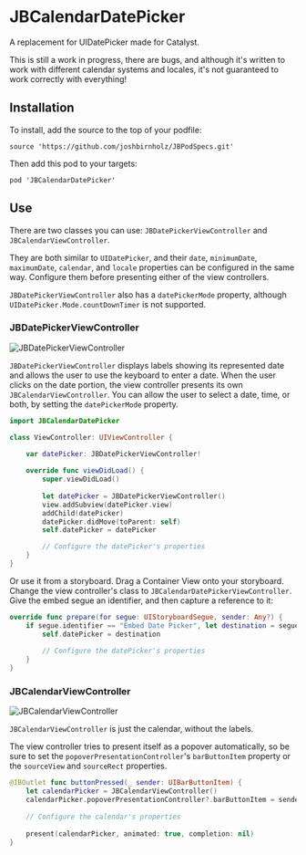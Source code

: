 
# JBCalendarDatePicker
A replacement for UIDatePicker made for Catalyst.

This is still a work in progress, there are bugs, and although it's written to work with different calendar systems and locales, it's not guaranteed to work correctly with everything!

## Installation

To install, add the source to the top of your podfile:

`source 'https://github.com/joshbirnholz/JBPodSpecs.git'`

Then add this pod to your targets:

`pod 'JBCalendarDatePicker'`

## Use

There are two classes you can use: `JBDatePickerViewController` and `JBCalendarViewController`.

They are both similar to `UIDatePicker`, and their `date`, `minimumDate`, `maximumDate`, `calendar`, and `locale` properties can be configured in the same way. Configure them before presenting either of the view controllers.

`JBDatePickerViewController` also has a `datePickerMode` property, although `UIDatePicker.Mode.countDownTimer` is not supported.

### JBDatePickerViewController

![JBDatePickerViewController](https://i.imgur.com/OtPr5V7.png)

`JBDatePickerViewController` displays labels showing its represented date and allows the user to use the keyboard to enter a date. When the user clicks on the date portion, the view controller presents its own `JBCalendarViewController`. You can allow the user to select a date, time, or both, by setting the `datePickerMode` property.

```Swift
import JBCalendarDatePicker

class ViewController: UIViewController {

	var datePicker: JBDatePickerViewController!
	
	override func viewDidLoad() {
		super.viewDidLoad()
		
		let datePicker = JBDatePickerViewController()
		view.addSubview(datePicker.view)
		addChild(datePicker)
		datePicker.didMove(toParent: self)
		self.datePicker = datePicker

		// Configure the datePicker's properties
	}
}
```

Or use it from a storyboard. Drag a Container View onto your storyboard. Change the view controller's class to `JBCalendarDatePickerViewController`. Give the embed segue an identifier, and then capture a reference to it:

```Swift
override func prepare(for segue: UIStoryboardSegue, sender: Any?) {
	if segue.identifier == "Embed Date Picker", let destination = segue.destination as? JBDatePickerViewController {
		self.datePicker = destination
		
		// Configure the datePicker's properties
	}
}
```

### JBCalendarViewController

![JBCalendarViewController](https://i.imgur.com/NV48jUk.png)

`JBCalendarViewController` is just the calendar, without the labels.

The view controller tries to present itself as a popover automatically, so be sure to set the `popoverPresentationController`'s `barButtonItem` property or the `sourceView` and `sourceRect` properties.

```Swift
@IBOutlet func buttonPressed(_ sender: UIBarButtonItem) {
	let calendarPicker = JBCalendarViewController()
	calendarPicker.popoverPresentationController?.barButtonItem = sender
	
	// Configure the calendar's properties
	
	present(calendarPicker, animated: true, completion: nil)
}
```
